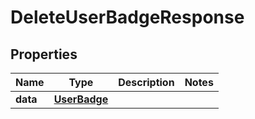 

# DeleteUserBadgeResponse


## Properties

Name | Type | Description | Notes
------------ | ------------- | ------------- | -------------
**data** | [**UserBadge**](UserBadge.md) |  | 



